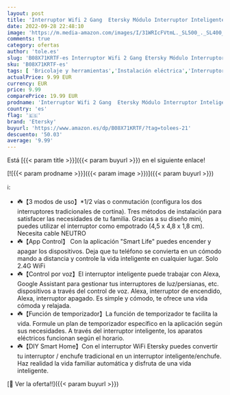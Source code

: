 ```yaml
---
layout: post
title: 'Interruptor Wifi 2 Gang  Etersky Módulo Interruptor Inteligente  Mini Interruptor Alexa 2 Vías  Interruptor Inalámbrico Conmutador Control Remoto  Compatible con Alexa y Google Home  2 Packs）'
date: 2022-09-28 22:48:10
image: 'https://m.media-amazon.com/images/I/31WRIcFVtmL._SL500_._SL400_.jpg'
comments: true
category: ofertas
author: 'tole.es'
slug: 'B08X71KRTF-es Interruptor Wifi 2 Gang Etersky Módulo Interruptor...'
sku: 'B08X71KRTF-es'
tags: [ 'Bricolaje y herramientas','Instalación eléctrica','Interruptores y reguladores de luz','alexa','etersky','google','home','🇪🇸', ]
actualPrice: 9.99 EUR
currency: EUR
price: 9.99
comparePrice: 19.99 EUR
prodname: 'Interruptor Wifi 2 Gang  Etersky Módulo Interruptor Inteligente  Mini Interruptor Alexa 2 Vías  Interruptor Inalámbrico Conmutador Control Remoto  Compatible con Alexa y Google Home  2 Packs）'
country: 'es'
flag: '🇪🇸'
brand: 'Etersky'
buyurl: 'https://www.amazon.es/dp/B08X71KRTF/?tag=tolees-21'
descuento: '50.03'
average: '9.99'
---
```


Está [{{< param title >}}]({{< param buyurl >}}) en el siguiente enlace!

[![{{< param prodname >}}]({{< param image >}})]({{< param buyurl >}})

ℹ️:

- ☘️【3 modos de uso】*1/2 vías o conmutación (configura los dos interruptores tradicionales de cortina). Tres métodos de instalación para satisfacer las necesidades de tu familia. Gracias a su diseño mini, puedes utilizar el interruptor como empotrado (4,5 x 4,8 x 1,8 cm). Necesita cable NEUTRO
- ☘️【App Control】 Con la aplicación "Smart Life" puedes encender y apagar los dispositivos. Deja que tu teléfono se convierta en un cómodo mando a distancia y controle la vida inteligente en cualquier lugar. Solo 2.4G WiFi
- ☘️【Control por voz】El interruptor inteligente puede trabajar con Alexa, Google Assistant para gestionar tus interruptores de luz/persianas, etc. dispositivos a través del control de voz. Alexa, interruptor de encendido, Alexa, interruptor apagado. Es simple y cómodo, te ofrece una vida cómoda y relajada.
- ☘️【Función de temporizador】La función de temporizador te facilita la vida. Formule un plan de temporizador específico en la aplicación según sus necesidades. A través del interruptor inteligente, los aparatos eléctricos funcionan según el horario.
- ☘️【DIY Smart Home】Con el interruptor WiFi Etersky puedes convertir tu interruptor / enchufe tradicional en un interruptor inteligente/enchufe. Haz realidad la vida familiar automática y disfruta de una vida inteligente.

[🛒 Ver la oferta!!]({{< param buyurl >}})
